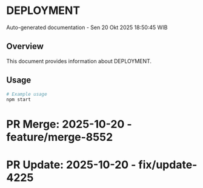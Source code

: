 # DEPLOYMENT

Auto-generated documentation - Sen 20 Okt 2025 18:50:45 WIB

## Overview

This document provides information about DEPLOYMENT.

## Usage

```bash
# Example usage
npm start
```

# PR Merge: 2025-10-20 - feature/merge-8552

# PR Update: 2025-10-20 - fix/update-4225
